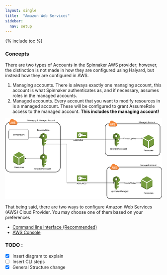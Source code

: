 ```yaml
---
layout: single
title:  "Amazon Web Services"
sidebar:
  nav: setup
---
```


{% include toc %}

### Concepts

There are two types of Accounts in the Spinnaker AWS provider; however, the
distinction is not made in how they are configured using Halyard, but instead
how they are configured in AWS.

1. Managing accounts. There is always exactly one managing account, this
   account is what Spinnaker authenticates as, and if necessary, assumes roles
   in the managed accounts.
2. Managed accounts. Every account that you want to modify resources in is a
   managed account. These will be configured to grant AssumeRole access to the
   managed account. __This includes the managing account!__

![](concepts.png)


That being said, there are two ways to configure Amazon Web Services (AWS) Cloud Provider. You may choose one of them based on your preferences

* [Command line interface (Recommended)](/setup/install/providers/aws/aws-cli/)
* [AWS Console](/setup/install/providers/aws/aws-console/)


### TODO :
- [x] Insert diagram to explain
- [ ] Insert CLI steps
- [x] General Structure change
